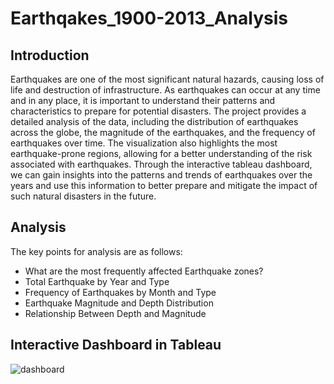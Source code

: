 # Earthqakes_1900-2013_Analysis

## Introduction
Earthquakes are one of the most significant natural hazards, causing loss of life and destruction of infrastructure. As earthquakes can occur at any time and in any place, it is important to understand their patterns and characteristics to prepare for potential disasters. The project provides a detailed analysis of the data, including the distribution of earthquakes across the globe, the magnitude of the earthquakes, and the frequency of earthquakes over time. The visualization also highlights the most earthquake-prone regions, allowing for a better understanding of the risk associated with earthquakes. Through the interactive tableau dashboard, we can gain insights into the patterns and trends of earthquakes over the years and use this information to better prepare and mitigate the impact of such natural disasters in the future.

## Analysis
The key points for analysis are as follows:
- What are the most frequently affected Earthquake zones?
- Total Earthquake by Year and Type
- Frequency of Earthquakes by Month and Type
- Earthquake Magnitude and Depth Distribution
- Relationship Between Depth and Magnitude


## Interactive Dashboard in Tableau

![dashboard](https://github.com/AbhikritiMoti/Earthqakes_1900-2013_Analysis/assets/73769937/3afda42d-eccb-4959-871b-bb5168c711b0)





